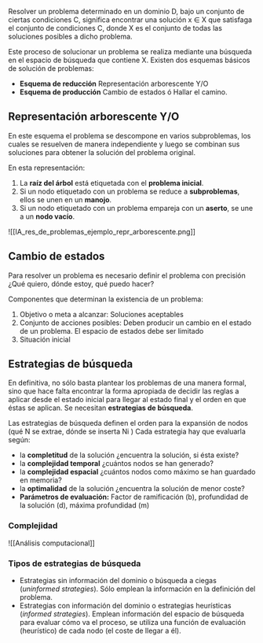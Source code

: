 Resolver un problema determinado en un dominio D, bajo un conjunto de ciertas condiciones C, significa encontrar una solución x $\in$ X que satisfaga el conjunto de condiciones C, donde X es el conjunto de todas las soluciones posibles a dicho problema.

Este proceso de solucionar un problema se realiza mediante una búsqueda en el espacio de búsqueda que contiene X. Existen dos esquemas básicos de solución de problemas:
- **Esquema de reducción** Representación arborescente Y/O 
- **Esquema de producción** Cambio de estados ó Hallar el camino.

## Representación arborescente Y/O
En este esquema el problema se descompone en varios subproblemas, los cuales se resuelven de manera independiente y luego se combinan sus soluciones para obtener la solución del problema original.

En esta representación: 
1. La **raíz del árbol** está etiquetada con el **problema inicial**. 
2. Si un nodo etiquetado con un problema se reduce a **subproblemas**, ellos se unen en un **manojo**. 
3. Si un nodo etiquetado con un problema empareja con un **aserto**, se une a un **nodo vacío**.

![[IA_res_de_problemas_ejemplo_repr_arborescente.png]]

## Cambio de estados
Para resolver un problema es necesario definir el problema con precisión ¿Qué quiero, dónde estoy, qué puedo hacer?

Componentes que determinan la existencia de un problema:
1. Objetivo o meta a alcanzar: Soluciones aceptables 
2. Conjunto de acciones posibles: Deben producir un cambio en el estado de un problema. El espacio de estados debe ser limitado 
3. Situación inicial

## Estrategias de búsqueda
En definitiva, no sólo basta plantear los problemas de una manera formal, sino que hace falta encontrar la forma apropiada de decidir las reglas a aplicar desde el estado inicial para llegar al estado final y el orden en que éstas se aplican. Se necesitan **estrategias de búsqueda**.

Las estrategias de búsqueda definen el orden para la expansión de nodos (qué N se extrae, dónde se inserta Ni ) Cada estrategia hay que evaluarla según:
- la **completitud** de la solución ¿encuentra la solución, si ésta existe? 
- la **complejidad temporal** ¿cuántos nodos se han generado?
-  la **complejidad espacial** ¿cuántos nodos como máximo se han guardado en memoria? 
-  la **optimalidad** de la solución ¿encuentra la solución de menor coste?
-  **Parámetros de evaluación:** Factor de ramificación (b), profundidad de la solución (d), máxima profundidad (m)

### Complejidad
![[Análisis computacional]]

### Tipos de estrategias de búsqueda
- Estrategias sin información del dominio o búsqueda a ciegas (*uninformed strategies*). Sólo emplean la información en la definición del problema. 
- Estrategias con información del dominio o estrategias heurísticas (*informed strategies*). Emplean información del espacio de búsqueda para evaluar cómo va el proceso, se utiliza una función de evaluación (heurístico) de cada nodo (el coste de llegar a él).